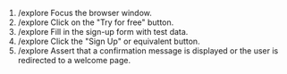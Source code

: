 1. /explore Focus the browser window.
2. /explore Click on the "Try for free" button.
3. /explore Fill in the sign-up form with test data.
4. /explore Click the "Sign Up" or equivalent button.
5. /explore Assert that a confirmation message is displayed or the user is redirected to a welcome page.
